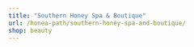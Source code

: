 ```yaml
---
title: "Southern Honey Spa & Boutique"
url: /honea-path/southern-honey-spa-and-boutique/
shop: beauty
---
```

